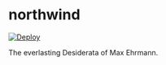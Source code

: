 northwind
==============
[![Deploy](https://www.herokucdn.com/deploy/button.png)](https://heroku.com/deploy?template=https://github.com/jailbreak26/northwind.git)

The everlasting Desiderata of Max Ehrmann.
